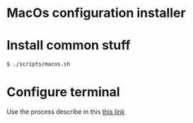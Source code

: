 # MacOs configuration installer

# Install common stuff

`$ ./scripts/macos.sh`

# Configure terminal

Use the process describe in this [this link](https://medium.com/@Clovis_app/configuration-of-a-beautiful-efficient-terminal-and-prompt-on-osx-in-7-minutes-827c29391961) 